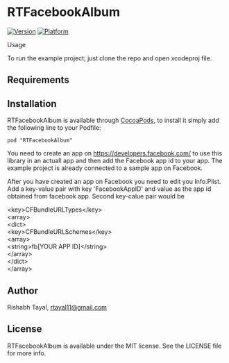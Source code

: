 # RTFacebookAlbum

[![Version](http://cocoapod-badges.herokuapp.com/v/RTFacebookAlbum/badge.png)](http://cocoadocs.org/docsets/RTFacebookAlbum)
[![Platform](http://cocoapod-badges.herokuapp.com/p/RTFacebookAlbum/badge.png)](http://cocoadocs.org/docsets/RTFacebookAlbum)

Usage



To run the example project; just clone the repo and open xcodeproj file.

## Requirements

## Installation

RTFacebookAlbum is available through [CocoaPods](http://cocoapods.org), to install
it simply add the following line to your Podfile:

    pod "RTFacebookAlbum"

You need to create an app on https://developers.facebook.com/ to use this library in an actuall app and then add the Facebook app id to your app. The example project is already connected to a sample app on Facebook.

After you have created an app on Facebook you need to edit you Info.Plist. Add a key-value pair with key 'FacebookAppID' and value as the app id obtained from facebook app. Second key-calue pair would be

\<key>CFBundleURLTypes\</key><br>
	\<array><br>
		\<dict><br>
			\<key>CFBundleURLSchemes\</key><br>
			\<array><br>
				\<string>fb[YOUR APP ID]\</string><br>
			\</array><br>
		\</dict><br>
	\</array><br>


## Author

Rishabh Tayal, rtayal11@gmail.com

## License

RTFacebookAlbum is available under the MIT license. See the LICENSE file for more info.

